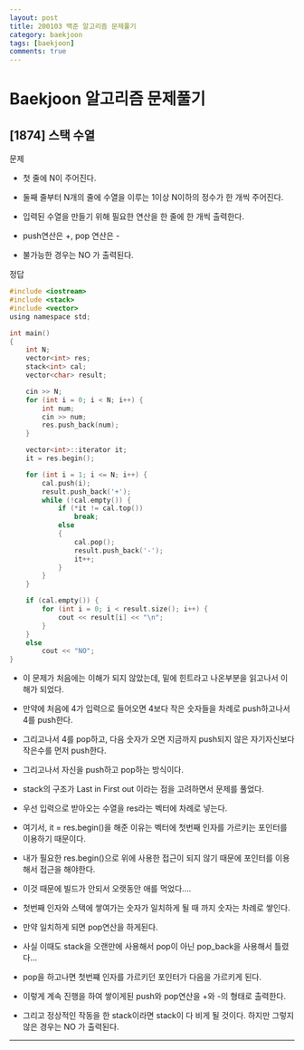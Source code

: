 ```yaml
---
layout: post
title: 200103 백준 알고리즘 문제풀기
category: baekjoon
tags: [baekjoon]
comments: true
---
```


# Baekjoon 알고리즘 문제풀기

## [1874] 스택 수열

문제
- 첫 줄에 N이 주어진다.

- 둘째 줄부터 N개의 줄에 수열을 이루는 1이상 N이하의 정수가 한 개씩 주어진다.

- 입력된 수열을 만들기 위해 필요한 연산을 한 줄에 한 개씩 출력한다.

- push연산은 +, pop 연산은 -

- 불가능한 경우는 NO 가 출력된다.

정답
```c
#include <iostream>
#include <stack>
#include <vector>
using namespace std;

int main()
{
	int N;
	vector<int> res;
	stack<int> cal;
	vector<char> result;

	cin >> N;
	for (int i = 0; i < N; i++) {
		int num;
		cin >> num;
		res.push_back(num);
	}

	vector<int>::iterator it;
	it = res.begin();

	for (int i = 1; i <= N; i++) {
		cal.push(i);
		result.push_back('+');
		while (!cal.empty()) {
			if (*it != cal.top())
				break;
			else
			{
				cal.pop();
				result.push_back('-');
				it++;
			}
		}
	}

	if (cal.empty()) {
		for (int i = 0; i < result.size(); i++) {
			cout << result[i] << "\n";
		}
	}
	else
		cout << "NO";
}
```
- 이 문제가 처음에는 이해가 되지 않았는데, 밑에 힌트라고 나온부분을 읽고나서 이해가 되었다.

- 만약에 처음에 4가 입력으로 들어오면 4보다 작은 숫자들을 차례로 push하고나서 4를 push한다.

- 그리고나서 4를 pop하고, 다음 숫자가 오면 지금까지 push되지 않은 자기자신보다 작은수를 먼저 push한다.

- 그리고나서 자신을 push하고 pop하는 방식이다.

- stack의 구조가 Last in First out 이라는 점을 고려하면서 문제를 풀었다.

- 우선 입력으로 받아오는 수열을 res라는 벡터에 차례로 넣는다.

- 여기서, it = res.begin()을 해준 이유는 벡터에 첫번째 인자를 가르키는 포인터를 이용하기 때문이다.

- 내가 필요한 res.begin()으로 위에 사용한 접근이 되지 않기 때문에 포인터를 이용해서 접근을 해야한다.

- 이것 때문에 빌드가 안되서 오랫동안 애를 먹었다....

- 첫번째 인자와 스택에 쌓여가는 숫자가 일치하게 될 때 까지 숫자는 차례로 쌓인다.

- 만약 일치하게 되면 pop연산을 하게된다.

- 사실 이때도 stack을 오랜만에 사용해서 pop이 아닌 pop_back을 사용해서 틀렸다...

- pop을 하고나면 첫번쨰 인자를 가르키던 포인터가 다음을 가르키게 된다.

- 이렇게 계속 진행을 하여 쌓이게된 push와 pop연산을 +와 -의 형태로 출력한다.

- 그리고 정상적인 작동을 한 stack이라면 stack이 다 비게 될 것이다. 하지만 그렇지 않은 경우는 NO 가 출력된다.

---
